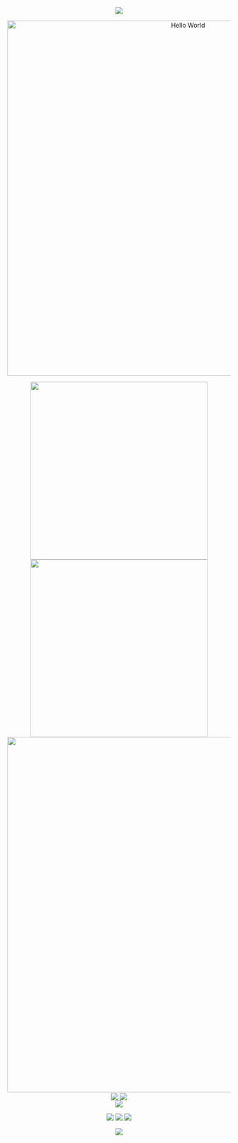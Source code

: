 <!-- https://github.com/kyechan99/capsule-render -->
<p align="center">
<img src="https://capsule-render.vercel.app/api?type=waving&color=timeGradient&height=300&&section=header&text=Hello%20World!&fontSize=90&fontAlign=50&fontAlignY=30&desc=My%20name%20is%20OneFeiFan&descAlign=50&descSize=30&descAlignY=60&animation=twinkling">
</p>

[//]: # (打字机)

<p align="center">
    <!-- https://github.com/DenverCoder1/readme-typing-svg -->
    <img width="800" src="https://readme-typing-svg.demolab.com?font=Ma+Shan+Zheng&pause=500&color=FFC0CB&center=true&vCenter=true&width=600&lines=%E4%B8%8D%E7%A7%AF%E8%B7%AC%E6%AD%A5%E6%97%A0%E4%BB%A5%E8%87%B3%E5%8D%83%E9%87%8C;%E4%B8%8D%E7%A7%AF%E5%B0%8F%E6%B5%81%E6%97%A0%E4%BB%A5%E6%88%90%E6%B1%9F%E6%B5%B7" alt="Hello World" title="Hello World"/>
</p>

<p align="center">
<!-- https://github.com/anuraghazra/github-readme-stats -->
<img align="center" width="400" src="https://github-readme-stats.vercel.app/api?username=OneFeiFan&theme=transparent&include_all_commits=true&show_icons=true&hide_border=true" />
<!-- https://github.com/DenverCoder1/github-readme-streak-stats -->
<img align="center" width="400" src="https://streak-stats.demolab.com?user=OneFeiFan&theme=transparent&date_format=%5BY.%5Dn.j&hide_border=true" />
<br/>
<!-- https://github.com/Ashutosh00710/github-readme-activity-graph -->
<img width="800" src="https://github-readme-activity-graph.vercel.app/graph?username=OneFeiFan&theme=github-compact&hide_border=true&area=true">
<br/>
<!-- https://github.com/anuraghazra/github-readme-stats -->
<img align="center" src="https://github-readme-stats.vercel.app/api/wakatime?username=OneFeiFan&theme=transparent&hide_border=true&layout=compact&langs_count=22&range=all_time"/>
<!-- https://github.com/anuraghazra/github-readme-stats -->
<img align="center" src="https://github-readme-stats.vercel.app/api/top-langs/?username=OneFeiFan&theme=transparent&hide_border=true&layout=donut-vertical&langs_count=6"/>
<br/>
<!-- https://github.com/tandpfun/skill-icons -->
<img align="center" src="https://skillicons.dev/icons?i=py,c,cpp,java,html,css,js,ts,md&theme=light" />
</p>

<!-- https://github.com/badges/shields -->
<p align="center">
<a href="https://github.com/OneFeiFan"><img src="https://img.shields.io/badge/GitHub-OneFeiFan-blue?logo=github" /></a>
<img src="https://img.shields.io/badge/QQ-3022504358-green?logo=tencentqq" />
<!-- https://github.com/antonkomarev/github-profile-views-counter -->
<img src="https://komarev.com/ghpvc/?username=OneFeiFan&abbreviated=true&color=yellow" />
</p>

<!-- https://github.com/kyechan99/capsule-render -->
<p align="center">
<img src="https://capsule-render.vercel.app/api?type=waving&color=timeGradient&height=300&&section=footer&text=THE%20END!&fontSize=90&fontAlign=50&fontAlignY=70&desc=Hope%20your%20program%20is%20bug-free!&descAlign=50&descSize=30&descAlignY=40&animation=twinkling">
</p>
